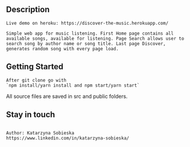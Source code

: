 ## Description

```
Live demo on heroku: https://discover-the-music.herokuapp.com/

Simple web app for music listening. First Home page contains all available songs, available for listening. Page Search allows user to search song by author name or song title. Last page Discover, generates random song with every page load.
```

## Getting Started

```
After git clone go with
`npm install/yarn install and npm start/yarn start`
```
All source files are saved in src and public folders.

## Stay in touch

```

Author: Katarzyna Sobieska
https://www.linkedin.com/in/katarzyna-sobieska/
```

